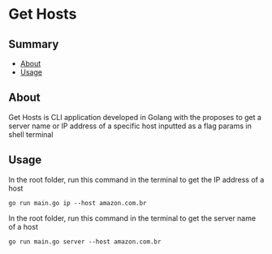 # Get Hosts

## Summary

- [About](#about)
- [Usage](#usage)

## About <a name = "about"></a>

Get Hosts is CLI application developed in Golang with the proposes to get a server name or IP address of a specific host inputted as a flag params in shell terminal

## Usage <a name = "usage"></a>

In the root folder, run this command in the terminal to get the IP address of a host

```shell
go run main.go ip --host amazon.com.br
```

In the root folder, run this command in the terminal to get the server name of a host

```shell
go run main.go server --host amazon.com.br
```
